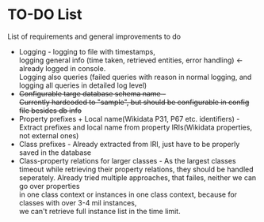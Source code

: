 # TO-DO List
List of requirements and general improvements to do

* Logging - logging to file with timestamps,  
logging general info (time taken, retrieved entities, error handling) <- already logged in console.  
Logging also queries (failed queries with reason in normal logging, and logging all queries in detailed log level)
* ~~Configurable targe database schema name -  
Currently hardcoded to "sample", but should be configurable in config file besides db info~~
* Property prefixes + Local name(Wikidata P31, P67 etc. identifiers) - 
Extract prefixes and local name from property IRIs(Wikidata properties, not external ones)
* Class prefixes - Already extracted from IRI, just have to be properly saved in the database
* Class-property relations for larger classes - As the largest classes timeout while retrieving their property relations,
they should be handled seperately. Already tried multiple approaches, that failes, neither we can go over properties  
in one class context or instances in one class context, because for classes with over 3-4 mil instances,  
we can't retrieve full instance list in the time limit.